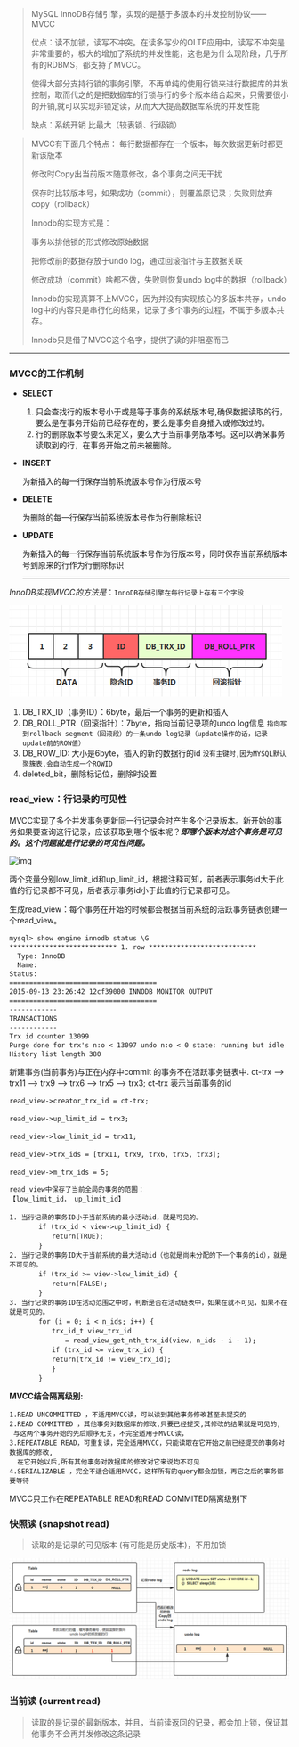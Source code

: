> MySQL InnoDB存储引擎，实现的是基于多版本的并发控制协议——MVCC
>
> 优点：读不加锁，读写不冲突。在读多写少的OLTP应用中，读写不冲突是非常重要的，极大的增加了系统的并发性能，这也是为什么现阶段，几乎所有的RDBMS，都支持了MVCC。
>
> 使得大部分支持行锁的事务引擎，不再单纯的使用行锁来进行数据库的并发控制，取而代之的是把数据库的行锁与行的多个版本结合起来，只需要很小的开销,就可以实现非锁定读，从而大大提高数据库系统的并发性能
>
> 缺点：系统开销 比最大（较表锁、行级锁）

> MVCC有下面几个特点：
> 每行数据都存在一个版本，每次数据更新时都更新该版本
> 
> 修改时Copy出当前版本随意修改，各个事务之间无干扰
> 
> 保存时比较版本号，如果成功（commit），则覆盖原记录；失败则放弃copy（rollback）
> 
> Innodb的实现方式是：
> 
> 事务以排他锁的形式修改原始数据
> 
> 把修改前的数据存放于undo log，通过回滚指针与主数据关联
> 
> 修改成功（commit）啥都不做，失败则恢复undo log中的数据（rollback）
> 
> Innodb的实现真算不上MVCC，因为并没有实现核心的多版本共存，undo log中的内容只是串行化的结果，记录了多个事务的过程，不属于多版本共存。
> 
> Innodb只是借了MVCC这个名字，提供了读的非阻塞而已

---

### MVCC的工作机制

* **SELECT**

   1. 只会查找行的版本号小于或是等于事务的系统版本号,确保数据读取的行，要么是在事务开始前已经存在的，要么是事务自身插入或修改过的。
   2. 行的删除版本号要么未定义，要么大于当前事务版本号。这可以确保事务读取到的行，在事务开始之前未被删除。

* **INSERT**

   为新插入的每一行保存当前系统版本号作为行版本号

* **DELETE**

   为删除的每一行保存当前系统版本号作为行删除标识

* **UPDATE**

   为新插入的每一行保存当前系统版本号作为行版本号，同时保存当前系统版本号到原来的行作为行删除标识
   
   ---

*InnoDB实现MVCC的方法是*：`InnoDB存储引擎在每行记录上存有三个字段`

![mark](./assets/HIBgdGKGjg.png)

1. DB_TRX_ID（事务ID）：6byte，最后一个事务的更新和插入
2. DB_ROLL_PTR（回滚指针）：7byte，指向当前记录项的undo log信息
   `指向写到rollback segment（回滚段）的一条undo log记录（update操作的话，记录update前的ROW值）`
3. DB_ROW_ID: 大小是6byte，插入的新的数据行的id
   `没有主键时,因为MYSQL默认聚簇表,会自动生成一个ROWID`
4. deleted_bit，删除标记位，删除时设置


### read_view：行记录的可见性

MVCC实现了多个并发事务更新同一行记录会时产生多个记录版本。新开始的事务如果要查询这行记录，应该获取到哪个版本呢？***即哪个版本对这个事务是可见的。这个问题就是行记录的可见性问题。***

![img](./ass/232443_HSXk_1469576.jpg)

两个变量分别low_limit_id和up_limit_id，根据注释可知，前者表示事务id大于此值的行记录都不可见，后者表示事务id小于此值的行记录都可见。

生成read_view：每个事务在开始的时候都会根据当前系统的活跃事务链表创建一个read_view。

```
mysql> show engine innodb status \G
*************************** 1. row ***************************
  Type: InnoDB
  Name:
Status:
=====================================
2015-09-13 23:26:42 12cf39000 INNODB MONITOR OUTPUT
=====================================
------------
TRANSACTIONS
------------
Trx id counter 13099
Purge done for trx's n:o < 13097 undo n:o < 0 state: running but idle
History list length 380
```

新建事务(当前事务)与正在内存中commit 的事务不在活跃事务链表中.
ct-trx --> trx11 --> trx9 --> trx6 --> trx5 --> trx3;
ct-trx 表示当前事务的id

```
read_view->creator_trx_id = ct-trx;

read_view->up_limit_id = trx3;

read_view->low_limit_id = trx11;

read_view->trx_ids = [trx11, trx9, trx6, trx5, trx3];

read_view->m_trx_ids = 5;
```

```
read_view中保存了当前全局的事务的范围：
【low_limit_id， up_limit_id】

1. 当行记录的事务ID小于当前系统的最小活动id，就是可见的。
    　　if (trx_id < view->up_limit_id) {
    　　　　return(TRUE);
    　　}
2. 当行记录的事务ID大于当前系统的最大活动id（也就是尚未分配的下一个事务的id），就是不可见的。
    　　if (trx_id >= view->low_limit_id) {
    　　　　return(FALSE);
    　　}
3. 当行记录的事务ID在活动范围之中时，判断是否在活动链表中，如果在就不可见，如果不在就是可见的。
    　　for (i = 0; i < n_ids; i++) {
    　　　　trx_id_t view_trx_id
    　　　　　　= read_view_get_nth_trx_id(view, n_ids - i - 1);
    　　　　if (trx_id <= view_trx_id) {
    　　　　return(trx_id != view_trx_id);
    　　　　}
    　　}
```



**MVCC结合隔离级别:**

```
1.READ UNCOMMITTED ，不适用MVCC读，可以读到其他事务修改甚至未提交的
2.READ COMMITTED ，其他事务对数据库的修改,只要已经提交,其修改的结果就是可见的,
 与这两个事务开始的先后顺序无关，不完全适用于MVCC读，
3.REPEATABLE READ，可重复读，完全适用MVCC，只能读取在它开始之前已经提交的事务对数据库的修改,
  在它开始以后,所有其他事务对数据库的修改对它来说均不可见
4.SERIALIZABLE ，完全不适合适用MVCC，这样所有的query都会加锁，再它之后的事务都要等待 
```

MVCC只工作在REPEATABLE READ和READ COMMITED隔离级别下




### 快照读 (snapshot read)

> 读取的是记录的可见版本 (有可能是历史版本)，不用加锁

![mark](./assets/bea620K81D.png)

### 当前读 (current read)

> 读取的是记录的最新版本，并且，当前读返回的记录，都会加上锁，保证其他事务不会再并发修改这条记录

